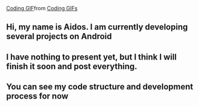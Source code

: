 <div class="tenor-gif-embed" data-postid="18657810" data-share-method="host" data-aspect-ratio="1.79775" data-width="100%"><a href="https://tenor.com/view/coding-gif-18657810">Coding GIF</a>from 
  <a href="https://tenor.com/search/coding-gifs">
  Coding GIFs</a>
</div> 
<script type="text/javascript" async src="https://tenor.com/embed.js"></script>

## Hi, my name is Aidos. I am currently developing several projects on Android

## I have nothing to present yet, but I think I will finish it soon and post everything.

## You can see my code structure and development process for now
